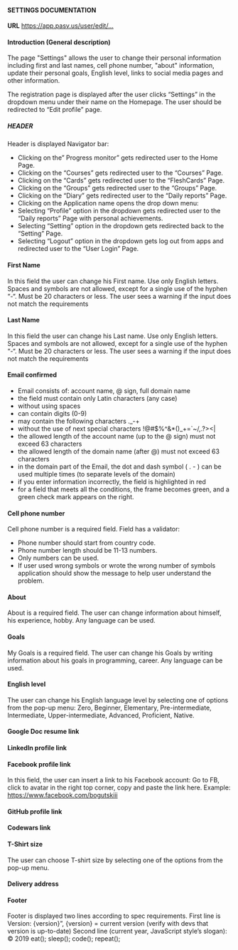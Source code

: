 
#### SETTINGS DOCUMENTATION

**URL** <https://app.pasv.us/user/edit/...>

#### Introduction (General description)
The page "Settings" allows the user to change their personal information including first and last names,
cell phone number, "about" information, update their personal goals, English level,
links to social media pages and other information.

The registration page is displayed after the user clicks “Settings” in the dropdown menu under their name on the Homepage.
The user should be redirected to “Edit profile” page.

##### HEADER
 Header is displayed Navigator bar:
* Clicking on the” Progress monitor”  gets redirected user  to the Home Page.
* Clicking on the “Courses” gets redirected user  to the “Courses” Page.
* Clicking on the “Cards” gets redirected user  to the “FleshCards” Page.
* Clicking on the “Groups” gets redirected user  to the “Groups”  Page.
* Clicking on the “Diary” gets redirected user  to the  “Daily reports” Page.
* Clicking on the Application name opens the drop down menu:
* Selecting “Profile” option in the dropdown gets redirected user  to the “Daily reports” Page with personal achievements.
* Selecting “Setting” option in the dropdown gets redirected back to the “Setting” Page.
* Selecting “Logout” option in the dropdown gets log out from apps and redirected user  to the “User Login” Page.

#### First Name
In this field the user can change his First name.
Use only English letters. Spaces and symbols are not allowed, except for a single use of the hyphen “-“. Must be 20 characters or less.
The user sees a warning if the input does not match the requirements

#### Last Name
In this field the user can change his Last name.
Use only English letters. Spaces and symbols are not allowed, except for a single use of the hyphen “-“. Must be 20 characters or less.
The user sees a warning if the input does not match the requirements

#### Email confirmed
* Email consists of: account name, @ sign, full domain name
* the field must contain only Latin characters (any case)
* without using spaces
* can contain digits (0-9)
* may contain the following characters ._-+
* without the use of next special characters !@#$%^&*()_+=`~/\,.?><|
* the allowed length of the account name (up to the @ sign) must not exceed 63 characters
* the allowed length of the domain name (after @) must not exceed 63 characters
* in the domain part of the Email, the dot and dash symbol ( . - ) can be used multiple times
 (to separate levels of the domain)
* if you enter information incorrectly, the field is highlighted in red
* for a field that meets all the conditions, the frame becomes green, and a green check mark
appears on the right.

#### Cell phone number
 Cell phone number is a required field. Field has a validator:
* Phone number should start from country code.
* Phone number length should be 11-13 numbers.
* Only numbers can be used.
* If user used wrong symbols or wrote the wrong number of symbols application should show the message
 to help user understand the problem.

#### About
About is a required field.
The user can change information about himself, his experience, hobby. Any language can be used.

#### Goals
My Goals  is a required field.
The user can change his Goals by writing information about his goals in programming, career. Any language can be used.

#### English level
The user can change his English language level by selecting  one of options from the pop-up menu:
Zero, Beginner, Elementary, Pre-intermediate, Intermediate, Upper-intermediate, Advanced, Proficient, Native.


#### Google Doc resume link

#### LinkedIn profile link

#### Facebook profile link
In this field, the user can insert a link to his Facebook account:
Go to FB, click to avatar in the right top corner, copy and paste the link here. Example: https://www.facebook.com/bogutskiii

#### GitHub profile link

#### Codewars link

#### T-Shirt size
The user can choose T-shirt size by selecting  one of the options from the pop-up menu.

#### Delivery address



#### Footer
Footer is displayed two lines according to spec requirements.
First line is Version: {version}”, {version} = current version (verify with devs that version is up-to-date)
Second line (current year, JavaScript style’s slogan): © 2019 eat(); sleep(); code(); repeat();










